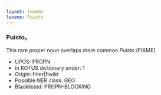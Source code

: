```yaml
---
layout: lexeme
lexeme: Puisto
---
```


###  Puisto₁

This rare proper noun overlaps more common *Puisto* (FIXME)
* UPOS:  PROPN
* in KOTUS dictionary under:  1
* Origin:  finer|fiwikt
* Possible NER class:  GEO
* Blacklisted:  PROPN-BLOCKING

